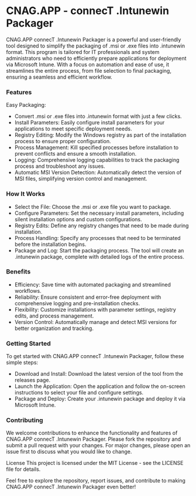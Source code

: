 # CNAG.APP - connecT .Intunewin Packager
CNAG.APP connecT .Intunewin Packager is a powerful and user-friendly tool designed to simplify the packaging of .msi or .exe files into .intunewin format. This program is tailored for IT professionals and system administrators who need to efficiently prepare applications for deployment via Microsoft Intune. With a focus on automation and ease of use, it streamlines the entire process, from file selection to final packaging, ensuring a seamless and efficient workflow.

### Features

Easy Packaging: 
- Convert .msi or .exe files into .intunewin format with just a few clicks. 
- Install Parameters: Easily configure install parameters for your applications to meet specific deployment needs.
- Registry Editing: Modify the Windows registry as part of the installation process to ensure proper configuration.
- Process Management: Kill specified processes before installation to prevent conflicts and ensure a smooth installation.
- Logging: Comprehensive logging capabilities to track the packaging process and troubleshoot any issues.
- Automatic MSI Version Detection: Automatically detect the version of MSI files, simplifying version control and management.

### How It Works
- Select the File: Choose the .msi or .exe file you want to package.
- Configure Parameters: Set the necessary install parameters, including silent installation options and custom configurations.
- Registry Edits: Define any registry changes that need to be made during installation.
- Process Handling: Specify any processes that need to be terminated before the installation begins.
- Package and Log: Start the packaging process. The tool will create an .intunewin package, complete with detailed logs of the entire process.

### Benefits

- Efficiency: Save time with automated packaging and streamlined workflows.
- Reliability: Ensure consistent and error-free deployment with comprehensive logging and pre-installation checks.
- Flexibility: Customize installations with parameter settings, registry edits, and process management.
- Version Control: Automatically manage and detect MSI versions for better organization and tracking.

### Getting Started

To get started with CNAG.APP connecT .Intunewin Packager, follow these simple steps:

- Download and Install: Download the latest version of the tool from the releases page.
- Launch the Application: Open the application and follow the on-screen instructions to select your file and configure settings.
- Package and Deploy: Create your .intunewin package and deploy it via Microsoft Intune.

### Contributing
We welcome contributions to enhance the functionality and features of CNAG.APP connecT .Intunewin Packager. Please fork the repository and submit a pull request with your changes. For major changes, please open an issue first to discuss what you would like to change.

License
This project is licensed under the MIT License - see the LICENSE file for details.

Feel free to explore the repository, report issues, and contribute to making CNAG.APP connecT .Intunewin Packager even better!
